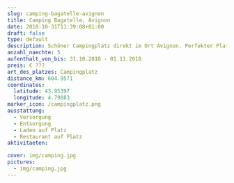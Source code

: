 ```yaml
---
slug: camping-bagatelle-avignon
title: Camping Bagatelle, Avignon
date: 2018-10-31T11:39:08+01:00
draft: false
type: default
description: Schöner Campingplatz direkt im Ort Avignon. Perfekter Platz um die Brücke und natürlich auch das Städchen zu erkunden.
anzahl_naechte: 5
aufenthalt_von_bis: 31.10.2018 - 01.11.2018
preis: € ???
art_des_platzes: Campingplatz
distance_km: 604.9571
coordinates:
  latitude: 43.95397
  longitude: 4.79883
marker_icon: /campingplatz.png
ausstattung:
  - Versorgung
  - Entsorgung
  - Laden auf Platz
  - Restaurant auf Platz
aktivitaeten:

cover: img/camping.jpg
pictures:
  - img/camping.jpg
---
```


